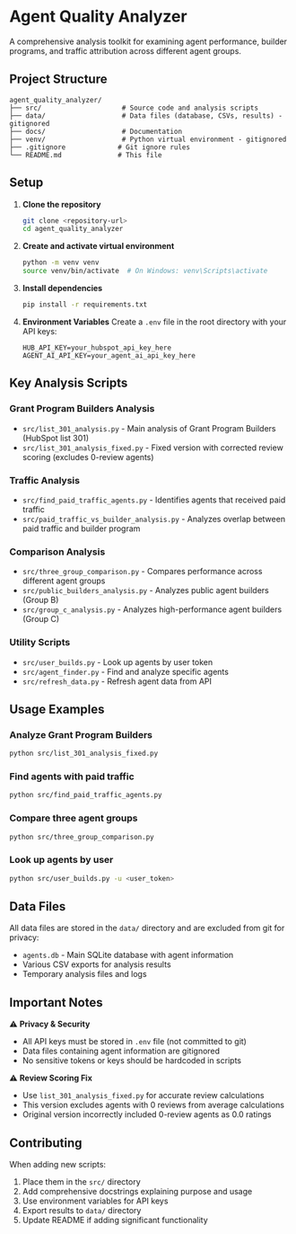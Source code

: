 # Agent Quality Analyzer

A comprehensive analysis toolkit for examining agent performance, builder programs, and traffic attribution across different agent groups.

## Project Structure

```
agent_quality_analyzer/
├── src/                    # Source code and analysis scripts
├── data/                   # Data files (database, CSVs, results) - gitignored
├── docs/                   # Documentation
├── venv/                   # Python virtual environment - gitignored
├── .gitignore             # Git ignore rules
└── README.md              # This file
```

## Setup

1. **Clone the repository**
   ```bash
   git clone <repository-url>
   cd agent_quality_analyzer
   ```

2. **Create and activate virtual environment**
   ```bash
   python -m venv venv
   source venv/bin/activate  # On Windows: venv\Scripts\activate
   ```

3. **Install dependencies**
   ```bash
   pip install -r requirements.txt
   ```

4. **Environment Variables**
   Create a `.env` file in the root directory with your API keys:
   ```
   HUB_API_KEY=your_hubspot_api_key_here
   AGENT_AI_API_KEY=your_agent_ai_api_key_here
   ```

## Key Analysis Scripts

### Grant Program Builders Analysis
- `src/list_301_analysis.py` - Main analysis of Grant Program Builders (HubSpot list 301)
- `src/list_301_analysis_fixed.py` - Fixed version with corrected review scoring (excludes 0-review agents)

### Traffic Analysis  
- `src/find_paid_traffic_agents.py` - Identifies agents that received paid traffic
- `src/paid_traffic_vs_builder_analysis.py` - Analyzes overlap between paid traffic and builder program

### Comparison Analysis
- `src/three_group_comparison.py` - Compares performance across different agent groups
- `src/public_builders_analysis.py` - Analyzes public agent builders (Group B)
- `src/group_c_analysis.py` - Analyzes high-performance agent builders (Group C)

### Utility Scripts
- `src/user_builds.py` - Look up agents by user token
- `src/agent_finder.py` - Find and analyze specific agents
- `src/refresh_data.py` - Refresh agent data from API

## Usage Examples

### Analyze Grant Program Builders
```bash
python src/list_301_analysis_fixed.py
```

### Find agents with paid traffic
```bash  
python src/find_paid_traffic_agents.py
```

### Compare three agent groups
```bash
python src/three_group_comparison.py
```

### Look up agents by user
```bash
python src/user_builds.py -u <user_token>
```

## Data Files

All data files are stored in the `data/` directory and are excluded from git for privacy:

- `agents.db` - Main SQLite database with agent information
- Various CSV exports for analysis results
- Temporary analysis files and logs

## Important Notes

⚠️ **Privacy & Security**
- All API keys must be stored in `.env` file (not committed to git)
- Data files containing agent information are gitignored
- No sensitive tokens or keys should be hardcoded in scripts

⚠️ **Review Scoring Fix**
- Use `list_301_analysis_fixed.py` for accurate review calculations
- This version excludes agents with 0 reviews from average calculations
- Original version incorrectly included 0-review agents as 0.0 ratings

## Contributing

When adding new scripts:
1. Place them in the `src/` directory
2. Add comprehensive docstrings explaining purpose and usage
3. Use environment variables for API keys
4. Export results to `data/` directory
5. Update README if adding significant functionality 